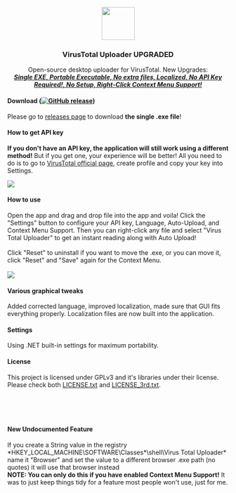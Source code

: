 <div><p align="center"><img src="https://raw.githubusercontent.com/firepacket/VirusTotalUploader/master/uploader/uploader/icon.ico" width="75" height="75" /></p><h3 align="center">VirusTotal Uploader UPGRADED</h3></div>
<p align="center">Open-source desktop uploader for VirusTotal. New Upgrades: <br/>
<i><b><u>Single EXE, Portable Executable, No extra files, Localized, No API Key Required!, No Setup, Right-Click Context Menu Support!</u></b></i>
</p>
<p align="center">

#### Download (<a href="https://dotnet.microsoft.com/download/dotnet-framework/thank-you/net46-web-installer"><img alt="GitHub release" src="https://img.shields.io/badge/Requires-.NET%20Framework%204.6%20(or later)-blue"></a>)
Please go to [releases page](https://github.com/firepacket/VirusTotalUploader/releases) to download <b>the single .exe file</b>!

#### How to get API key
<b>If you don't have an API key, the application will still work using a different method!</b>
But if you get one, your experience will be better! All you need to do is to go to [VirusTotal official page](https://www.virustotal.com/), create profile and copy your key into Settings.<br/>


<img src="assets/1.gif" />

#### How to use
Open the app and drag and drop file into the app and voila! Click the "Settings" button to configure your API key, Language, Auto-Upload, and Context Menu Support. Then you can right-click any file and select "Virus Total Uploader" to get an instant reading along with Auto Upload!</br></br>
Click "Reset" to uninstall if you want to move the .exe, or you can move it, click "Reset" and "Save" again for the Context Menu.
</br></br>
<img src="assets/2.gif" />

#### Various graphical tweaks
Added corrected language, improved localization, made sure that GUI fits everything properly. Localization files are now built into the application.

#### Settings
Using .NET built-in settings for maximum portability. 

#### License
This project is licensed under GPLv3 and it's libraries under their license. Please check both [LICENSE.txt](LICENSE.txt) and [LICENSE_3rd.txt](LICENSE_3rd.txt).

<br/><br/><br/>
#### New Undocumented Feature
If you create a String value in the registry *HKEY_LOCAL_MACHINE\SOFTWARE\Classes\*\shell\Virus Total Uploader\* name it "Browser" and set the value to a different browser .exe path (no quotes) it will use that browser instead<br/>
<b>NOTE: You can only do this if you have enabled Context Menu Support!</b> It was to just keep things tidy for a feature most people won't use, just for me.